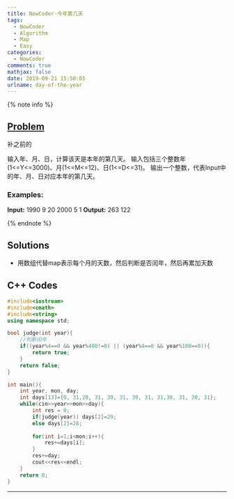 ```yaml
---
title: NowCoder-今年第几天
tags:
  - NowCoder
  - Algorithm
  - Map
  - Easy
categories:
  - NowCoder
comments: true
mathjax: false
date: 2019-09-21 15:50:03
urlname: day-of-the-year
---
```


<meta name="referrer" content="no-referrer" />

{% note info %}
## [Problem](https://www.nowcoder.com/practice/ae7e58fe24b14d1386e13e7d70eaf04d?tpId=40&tqId=21350&tPage=1&rp=1&ru=%2Fta%2Fkaoyan&qru=%2Fta%2Fkaoyan%2Fquestion-ranking)   
补之前的

输入年、月、日，计算该天是本年的第几天。
输入包括三个整数年(1<=Y<=3000)、月(1<=M<=12)、日(1<=D<=31)。
输出一个整数，代表Input中的年、月、日对应本年的第几天。

### Examples:
**Input:**
1990 9 20
2000 5 1
**Output:**
263
122

{% endnote %}
<!--more-->

## Solutions
- 用数组代替map表示每个月的天数，然后判断是否闰年，然后再累加天数


## C++ Codes

```C++
#include<iostream>
#include<cmath>
#include<string>
using namespace std;

bool judge(int year){
    //判断闰年
    if((year%4==0 && year%400!=0) || (year%4==0 && year%100==0)){
        return true;
    }
    return false;
}

int main(){
    int year, mon, day;
    int days[13]={0, 31,28, 31, 30, 31, 30, 31, 31,30, 31, 30, 31};
    while(cin>>year>>mon>>day){
        int res = 0;
        if(judge(year)) days[2]=29;
        else days[2]=28;
        
        for(int i=1;i<mon;i++){
            res+=days[i];
        }
        res+=day;
        cout<<res<<endl;
    }
    return 0;
}
```

------
